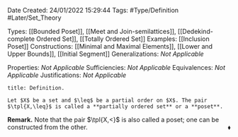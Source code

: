 <div class="topSpace"></div>

Date Created: 24/01/2022 15:29:44
Tags: #Type/Definition #Later/Set_Theory

Types: [[Bounded Poset]], [[Meet and Join-semilattices]], [[Dedekind-complete Ordered Set]], [[Totally Ordered Set]]
Examples: [[Inclusion Poset]]
Constructions: [[Minimal and Maximal Elements]], [[Lower and Upper Bounds]], [[Initial Segment]]
Generalizations: <i>Not Applicable</i>

Properties: <i>Not Applicable</i>
Sufficiencies: <i>Not Applicable</i>
Equivalences: <i>Not Applicable</i>
Justifications: <i>Not Applicable</i>

``` ad-Definition
title: Definition.

Let $X$ be a set and $\leq$ be a partial order on $X$. The pair $\tpl{X,\leq}$ is called a **partially ordered set** or a **poset**.

```

<b>Remark.</b> Note that the pair $\tpl{X,<}$ is also called a poset; one can be constructed from the other.<span style="float:right;">$\blacklozenge$</span>
